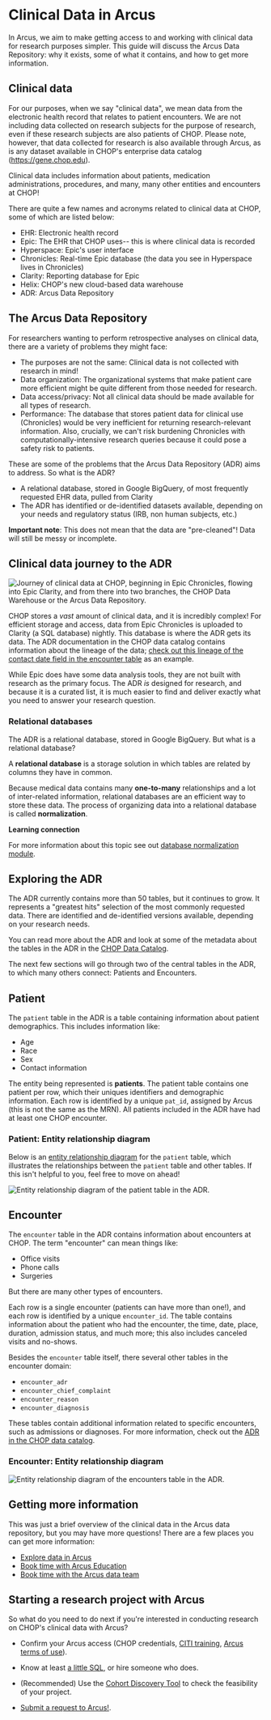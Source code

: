 <!--
link:   https://storage.googleapis.com/chop-dbhi-arcus-education-website-assets/css/styles.css
script: https://kit.fontawesome.com/83b2343bd4.js
title: Clinical Data and the ADR
-->

# Clinical Data in Arcus

In Arcus, we aim to make getting access to and working with clinical data for research purposes simpler. This guide will discuss the Arcus Data Repository: why it exists, some of what it contains, and how to get more information. 

## Clinical data

For our purposes, when we say "clinical data", we mean data from the electronic health record that relates to patient encounters. We are not including data collected on research subjects for the purpose of research, even if these research subjects are also patients of CHOP.  Please note, however, that data collected for research is also available through Arcus, as is any dataset available in CHOP's enterprise data catalog (https://gene.chop.edu).

Clinical data includes information about patients, medication administrations, procedures, and many, many other entities and encounters at CHOP!

There are quite a few names and acronyms related to clinical data at CHOP, some of which are listed below:  

- EHR: Electronic health record 
- Epic: The EHR that CHOP uses-- this is where clinical data is recorded
- Hyperspace: Epic's user interface
- Chronicles: Real-time Epic database (the data you see in Hyperspace lives in Chronicles)
- Clarity: Reporting database for Epic
- Helix: CHOP's new cloud-based data warehouse
- ADR: Arcus Data Repository


## The Arcus Data Repository

For researchers wanting to perform retrospective analyses on clinical data, there are a variety of problems they might face:

* The purposes are not the same: Clinical data is not collected with research in mind! 
*  Data organization: The organizational systems that make patient care more efficient might be quite different from those needed for research. 
* Data access/privacy: Not all clinical data should be made available for all types of research.
* Performance: The database that stores patient data for clinical use (Chronicles) would be very inefficient for returning research-relevant information. Also, crucially, we can't risk burdening Chronicles with computationally-intensive research queries because it could pose a safety risk to patients.

These are some of the problems that the Arcus Data Repository (ADR) aims to address. So what is the ADR? 

* A relational database, stored in Google BigQuery, of most frequently requested EHR data, pulled from Clarity
* The ADR has identified or de-identified datasets available, depending on your needs and regulatory status (IRB, non human subjects, etc.)

**Important note**: This does not mean that the data are "pre-cleaned"! Data will still be messy or incomplete.

## Clinical data journey to the ADR

![Journey of clinical data at CHOP, beginning in Epic Chronicles, flowing into Epic Clarity, and from there into two branches, the CHOP Data Warehouse or the Arcus Data Repository.](media/chop_clinical_data_overview_updated.png)

CHOP stores a _vast_ amount of clinical data, and it is incredibly complex! For efficient storage and access, data from Epic Chronicles is uploaded to Clarity (a SQL database) nightly. This database is where the ADR gets its data. The ADR documentation in the CHOP data catalog contains information about the lineage of the data; [check out this lineage of the contact date field in the encounter table](https://chop.alationcloud.com/attribute/933634/lineage/) as an example.

While Epic does have some data analysis tools, they are not built with research as the primary focus. The ADR _is_ designed for research, and because it is a curated list, it is much easier to find and deliver exactly what you need to answer your research question.  

### Relational databases

The ADR is a relational database, stored in Google BigQuery. But what is a relational database? 

A **relational database** is a storage solution in which tables are related by columns they have in common. 

Because medical data contains many **one-to-many** relationships and a lot of inter-related information, relational databases are an efficient way to store these data. The process of organizing data into a relational database is called **normalization**. 

<div class = "learn-more">
<b style="color: rgb(var(--color-highlight));">Learning connection</b><br>

For more information about this topic see out [database normalization module](https://liascript.github.io/course/?https://raw.githubusercontent.com/arcus/education_modules/main/database_normalization/database_normalization.md#1).

</div>

## Exploring the ADR

The ADR currently contains more than 50 tables, but it continues to grow. It represents a "greatest hits" selection of the most commonly requested data. There are identified and de-identified versions available, depending on your research needs.

You can read more about the ADR and look at some of the metadata about the tables in the ADR in the [CHOP Data Catalog](https://chop.alationcloud.com/data/23/).

The next few sections will go through two of the central tables in the ADR, to which many others connect: Patients and Encounters.

## Patient

The `patient` table in the ADR is a table containing information about patient demographics. This includes information like:

- Age
- Race
- Sex
- Contact information 

The entity being represented is **patients**. The patient table contains one patient per row, which their uniques identifiers and demographic information. Each row is identified by a unique `pat_id`, assigned by Arcus (this is not the same as the MRN). All patients included in the ADR have had at least one CHOP encounter.

### Patient: Entity relationship diagram

Below is an [entity relationship diagram](https://www.lucidchart.com/pages/er-diagrams#discoveryTop) for the `patient` table, which illustrates the relationships between the `patient` table and other tables. If this isn't helpful to you, feel free to move on ahead! 

![Entity relationship diagram of the patient table in the ADR.](media/patient_erd.png)


## Encounter

The `encounter` table in the ADR contains information about encounters at CHOP. The term "encounter" can mean things like:

- Office visits
- Phone calls
- Surgeries 

But there are many other types of encounters.

Each row is a single encounter (patients can have more than one!), and each row is identified by a unique `encounter_id`. The table contains information about the patient who had the encounter, the time, date, place, duration, admission status, and much more; this also includes canceled visits and no-shows. 

Besides the `encounter` table itself, there several other tables in the encounter domain: 

- `encounter_adr`
- `encounter_chief_complaint`
- `encounter_reason`
- `encounter_diagnosis` 

These tables contain additional information related to specific encounters, such as admissions or diagnoses. For more information, check out the [ADR in the CHOP data catalog](https://chop.alationcloud.com/data/23/).  

### Encounter: Entity relationship diagram

![Entity relationship diagram of the encounters table in the ADR.](media/patient_erd.png)

## Getting more information

This was just a brief overview of the clinical data in the Arcus data repository, but you may have more questions! There are a few places you can get more information:

- [Explore data in Arcus](https://arcus.chop.edu/i-want-to/explore-data)
- [Book time with Arcus Education](https://outlook.office365.com/owa/calendar/BKG-StandardArcusEducationOfficeHours@chop.edu/bookings/)
- [Book time with the Arcus data team](https://outlook.office365.com/owa/calendar/ArcusDataRepositoryOfficeHours@CHOP365.onmicrosoft.com/bookings/)

## Starting a research project with Arcus

So what do you need to do next if you're interested in conducting research on CHOP's clinical data with Arcus?

- Confirm your Arcus access (CHOP credentials, [CITI training](https://forum.arcus.chop.edu/t/citi-training-requirement-for-arcus/174), [Arcus terms of use](https://arcus.chop.edu/terms-of-use)).

- Know at least [a little SQL](https://liascript.github.io/course/?https://raw.githubusercontent.com/arcus/education_modules/main/sql_basics/sql_basics.md#1), or hire someone who does.

- (Recommended) Use the [Cohort Discovery Tool](https://arcus.chop.edu/apps/cohort-discovery) to check the feasibility of your project.

- [Submit a request to Arcus!](https://pm.arcus.chop.edu/servicedesk/customer/portal/6/create/307).



